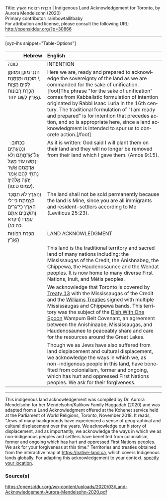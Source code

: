 <html>
<head></head>
<body>
Title: הַכָּרָת רִבּוֹנוּת הָאָרֶץ | Indigenous Land Acknowledgement for Toronto, by Aurora Mendelsohn (2020)<br />
Primary contributor: rainbowtallitbaby<br />
For attribution and license, please consult the following URL: <a href="http://opensiddur.org/?p=30866">http://opensiddur.org/?p=30866</a>
<p />
<hr />

[xyz-ihs snippet="Table-Options"]<table style="margin-left: auto; margin-right: auto;" class="draggable">
<thead><tr><th id="x" style="text-align: right;">Hebrew</th><th style="text-align: left;">English</th></tr></thead>
<tbody>
<tr><td style="vertical-align:top;">
<div class="liturgy" lang="he">
כוונה
</span></div></td>
 
<td style="vertical-align:top;">
<div class="english" lang="en">
INTENTION
</div></td></tr>


<tr><td style="vertical-align:top;">
<div class="liturgy" lang="he">
הִנְנִי מוּכָן וּמְזוּמָּן \ מוּכָנָה וּמְזַמֶּנֶת 
לְקַיֵּם מִצְוַת הַכָּרָת רִבּוֹנוּת הָאָרֶץ 
לְשֵׁם יִחוּד.
</span></div></td>
 
<td style="vertical-align:top;">
<div class="english" lang="en">
Here we are, ready and prepared 
to acknowledge the sovereignty of the land as we are commanded 
for the sake of unification.[foot]The phrase "for the sake of unification" comes from Kabbalistic formulation of intention originated by Rabbi Isaac Luria in the 16th century. The traditional formulation of "I am ready and prepared" is for intention that precedes action, and so is appropriate here, since a land acknowledgment is intended to spur us to concrete action.[/foot]
</div></td></tr>


<tr><td style="vertical-align:top;">
<div class="liturgy" lang="he">
כָּכַּתוּב:
&nbsp;
וּנְטַעְתִּים עַל־אַדְמָתָם 
וְלֹא יִנָּתְשׁוּ עוֹד מֵעַל אַדְמָתָם 
אֲשֶׁר נָתַתִּי לָהֶם 
אָמַר יְהוָה אֱלֹהֶיךָ׃ <span class="citation">(עמוס ט:טו)</span>.
</span></div></td>
 
<td style="vertical-align:top;">
<div class="english" lang="en">
As it is written: 
God said 
I will plant them on their land 
and they will no longer be removed from their land 
which I gave them. <span class="citation">(Amos 9:15)</span>.
</div></td></tr>


<tr><td style="vertical-align:top;">
<div class="liturgy" lang="he">
וְהָאָרֶץ לֹא תִמָּכֵר לִצְמִתֻת 
כִּי־לִי הָאָרֶץ 
כִּי־גֵרִים וְתוֹשָׁבִים אַתֶּם 
עִמָּדִי׃ <span class="citation">(ויקרא כה:כג)</span>.
</span></div></td>
 
<td style="vertical-align:top;">
<div class="english" lang="en">
The land shall not be sold permanently 
because the land is Mine, 
since you are all immigrants and resident-settlers 
according to Me <span class="citation">(Leviticus 25:23)</span>.
</div></td></tr>


<tr><td style="vertical-align:top;">
<div class="liturgy" lang="he">
הַכָּרָת רִבּוֹנוּת הָאָרֶץ
</span></div></td>
 
<td style="vertical-align:top;">
<div class="english" lang="en">
LAND ACKNOWLEDGMENT 
</div></td></tr>


<tr><td style="vertical-align:top;">
<div class="liturgy" lang="he">

</span></div></td>
 
<td style="vertical-align:top;">
<div class="english" lang="en">
This land 
is the traditional territory 
and sacred land 
of many nations 
including: 
the Mississaugas of the Credit, 
the Anishnabeg, 
the Chippewa, 
the Haudenosaunee 
and the Wendat peoples. 
It is now home to many diverse First Nations, Inuit, and Métis peoples. 
</div></td></tr>


<tr><td style="vertical-align:top;">
<div class="liturgy" lang="he">

</span></div></td>
 
<td style="vertical-align:top;">
<div class="english" lang="en">
We acknowledge that Toronto is covered 
by <a href="http://mncfn.ca/torontopurchase/">Treaty 13</a> with the Mississaugas of the Credit 
and the <a href="https://www.thecanadianencyclopedia.ca/en/article/williams-treaties">Williams Treaties</a> signed with multiple Mississaugas and Chippewa bands. 
This territory was the subject of the <a href="https://en.wikipedia.org/wiki/Dish_With_One_Spoon">Dish With One Spoon</a> Wampum Belt Covenant, 
an agreement between the Anishinaabe, Mississaugas, and Haudenosaunee 
to peaceably share and care for the resources around the Great Lakes.
</div></td></tr>


<tr><td style="vertical-align:top;">
<div class="liturgy" lang="he">

</span></div></td>
 
<td style="vertical-align:top;">
<div class="english" lang="en">
Though we as Jews have also suffered 
from land displacement 
and cultural displacement, 
we acknowledge 
the ways in which we, 
as non-indigenous people in this land, 
have benefited from colonialism, 
former and ongoing, 
which has hurt and oppressed First Nations peoples. 
We ask for their forgiveness.
</div></td></tr>
</tbody></table>

<hr />

This indigenous land acknowledgement was compiled by Dr. Aurora Mendelsohn for her Mendelsohn/Kalikow Family Haggadah (2020) and was adapted from a Land Acknowledgment offered at the Kohenet service held at the Parliament of World Religions, Toronto, November 2018. It reads, "Jews of many backgrounds have experienced a sense of geographical and cultural displacement over the years. We acknowledge our history of displacement, and as importantly, we acknowledge the ways in which we as non-indigenous peoples and settlers have benefited from colonialism, former and ongoing which has hurt and oppressed First Nations peoples. We ask for your forgiveness at this time." Territories and treaties obtained from the interactive map at <a href="https://native-land.ca">https://native-land.ca</a>, which covers Indigenous lands globally. For adapting this acknowledgement to your context, <a href="https://native-land.ca">specify your location</a>.

<h3>Source(s)</h3>

https://opensiddur.org/wp-content/uploads/2020/03/Land-Acknowledgement-Aurora-Mendelsohn-2020.pdf
</body>
</html>